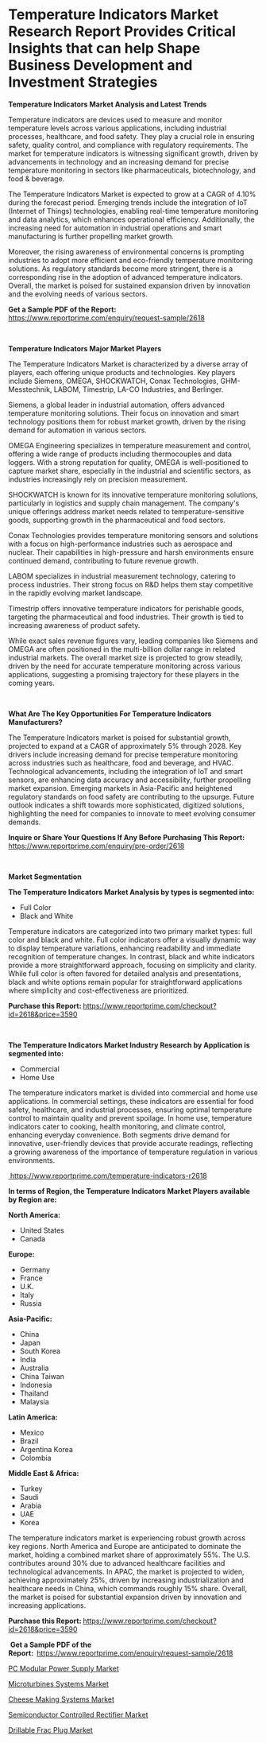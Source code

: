 <p><h1>Temperature Indicators Market Research Report Provides Critical Insights that can help Shape Business Development and Investment Strategies</h1></p><p><strong>Temperature Indicators Market Analysis and Latest Trends</strong></p>
<p><p>Temperature indicators are devices used to measure and monitor temperature levels across various applications, including industrial processes, healthcare, and food safety. They play a crucial role in ensuring safety, quality control, and compliance with regulatory requirements. The market for temperature indicators is witnessing significant growth, driven by advancements in technology and an increasing demand for precise temperature monitoring in sectors like pharmaceuticals, biotechnology, and food & beverage.</p><p>The Temperature Indicators Market is expected to grow at a CAGR of 4.10% during the forecast period. Emerging trends include the integration of IoT (Internet of Things) technologies, enabling real-time temperature monitoring and data analytics, which enhances operational efficiency. Additionally, the increasing need for automation in industrial operations and smart manufacturing is further propelling market growth. </p><p>Moreover, the rising awareness of environmental concerns is prompting industries to adopt more efficient and eco-friendly temperature monitoring solutions. As regulatory standards become more stringent, there is a corresponding rise in the adoption of advanced temperature indicators. Overall, the market is poised for sustained expansion driven by innovation and the evolving needs of various sectors.</p></p>
<p><strong>Get a Sample PDF of the Report:&nbsp;</strong> <a href="https://www.reportprime.com/enquiry/request-sample/2618">https://www.reportprime.com/enquiry/request-sample/2618</a></p>
<p>&nbsp;</p>
<p><strong>Temperature Indicators Major Market Players</strong></p>
<p><p>The Temperature Indicators Market is characterized by a diverse array of players, each offering unique products and technologies. Key players include Siemens, OMEGA, SHOCKWATCH, Conax Technologies, GHM-Messtechnik, LABOM, Timestrip, LA-CO Industries, and Berlinger.</p><p>Siemens, a global leader in industrial automation, offers advanced temperature monitoring solutions. Their focus on innovation and smart technology positions them for robust market growth, driven by the rising demand for automation in various sectors.</p><p>OMEGA Engineering specializes in temperature measurement and control, offering a wide range of products including thermocouples and data loggers. With a strong reputation for quality, OMEGA is well-positioned to capture market share, especially in the industrial and scientific sectors, as industries increasingly rely on precision measurement.</p><p>SHOCKWATCH is known for its innovative temperature monitoring solutions, particularly in logistics and supply chain management. The company's unique offerings address market needs related to temperature-sensitive goods, supporting growth in the pharmaceutical and food sectors.</p><p>Conax Technologies provides temperature monitoring sensors and solutions with a focus on high-performance industries such as aerospace and nuclear. Their capabilities in high-pressure and harsh environments ensure continued demand, contributing to future revenue growth.</p><p>LABOM specializes in industrial measurement technology, catering to process industries. Their strong focus on R&D helps them stay competitive in the rapidly evolving market landscape.</p><p>Timestrip offers innovative temperature indicators for perishable goods, targeting the pharmaceutical and food industries. Their growth is tied to increasing awareness of product safety.</p><p>While exact sales revenue figures vary, leading companies like Siemens and OMEGA are often positioned in the multi-billion dollar range in related industrial markets. The overall market size is projected to grow steadily, driven by the need for accurate temperature monitoring across various applications, suggesting a promising trajectory for these players in the coming years.</p></p>
<p>&nbsp;</p>
<p><strong>What Are The Key Opportunities For Temperature Indicators Manufacturers?</strong></p>
<p><p>The Temperature Indicators market is poised for substantial growth, projected to expand at a CAGR of approximately 5% through 2028. Key drivers include increasing demand for precise temperature monitoring across industries such as healthcare, food and beverage, and HVAC. Technological advancements, including the integration of IoT and smart sensors, are enhancing data accuracy and accessibility, further propelling market expansion. Emerging markets in Asia-Pacific and heightened regulatory standards on food safety are contributing to the upsurge. Future outlook indicates a shift towards more sophisticated, digitized solutions, highlighting the need for companies to innovate to meet evolving consumer demands.</p></p>
<p><strong>Inquire or Share Your Questions If Any Before Purchasing This Report:</strong> <a href="https://www.reportprime.com/enquiry/pre-order/2618">https://www.reportprime.com/enquiry/pre-order/2618</a></p>
<p>&nbsp;</p>
<p><strong>Market Segmentation</strong></p>
<p><strong>The Temperature Indicators Market Analysis by types is segmented into:</strong></p>
<p><ul><li>Full Color</li><li>Black and White</li></ul></p>
<p><p>Temperature indicators are categorized into two primary market types: full color and black and white. Full color indicators offer a visually dynamic way to display temperature variations, enhancing readability and immediate recognition of temperature changes. In contrast, black and white indicators provide a more straightforward approach, focusing on simplicity and clarity. While full color is often favored for detailed analysis and presentations, black and white options remain popular for straightforward applications where simplicity and cost-effectiveness are prioritized.</p></p>
<p><strong>Purchase this Report:&nbsp;</strong><a href="https://www.reportprime.com/checkout?id=2618&price=3590">https://www.reportprime.com/checkout?id=2618&price=3590</a></p>
<p>&nbsp;</p>
<p><strong>The Temperature Indicators Market Industry Research by Application is segmented into:</strong></p>
<p><ul><li>Commercial</li><li>Home Use</li></ul></p>
<p><p>The temperature indicators market is divided into commercial and home use applications. In commercial settings, these indicators are essential for food safety, healthcare, and industrial processes, ensuring optimal temperature control to maintain quality and prevent spoilage. In home use, temperature indicators cater to cooking, health monitoring, and climate control, enhancing everyday convenience. Both segments drive demand for innovative, user-friendly devices that provide accurate readings, reflecting a growing awareness of the importance of temperature regulation in various environments.</p></p>
<p><a href="https://www.reportprime.com/temperature-indicators-r2618">&nbsp;https://www.reportprime.com/temperature-indicators-r2618</a></p>
<p><strong>In terms of Region, the Temperature Indicators Market Players available by Region are:</strong></p>
<p>
    <p> <strong> North America: </strong>
        <ul>
            <li>United States</li>
            <li>Canada</li>
        </ul>
        </p> 
    <p> <strong> Europe: </strong>
        <ul>
            <li>Germany</li>
            <li>France</li>
            <li>U.K.</li>
            <li>Italy</li>
            <li>Russia</li>
        </ul>
        </p> 
    <p> <strong> Asia-Pacific: </strong>
        <ul>
            <li>China</li>
            <li>Japan</li>
            <li>South Korea</li>
            <li>India</li>
            <li>Australia</li>
            <li>China Taiwan</li>
            <li>Indonesia</li>
            <li>Thailand</li>
            <li>Malaysia</li>
        </ul>
        </p> 
    <p> <strong> Latin America: </strong>
        <ul>
            <li>Mexico</li>
            <li>Brazil</li>
            <li>Argentina Korea</li>
            <li>Colombia</li>
        </ul>
        </p> 
    <p> <strong> Middle East & Africa: </strong>
        <ul>
            <li>Turkey</li>
            <li>Saudi</li>
            <li>Arabia</li>
            <li>UAE</li>
            <li>Korea</li>
        </ul>
    </p>
    </p>
<p><p>The temperature indicators market is experiencing robust growth across key regions. North America and Europe are anticipated to dominate the market, holding a combined market share of approximately 55%. The U.S. contributes around 30% due to advanced healthcare facilities and technological advancements. In APAC, the market is projected to widen, achieving approximately 25%, driven by increasing industrialization and healthcare needs in China, which commands roughly 15% share. Overall, the market is poised for substantial expansion driven by innovation and increasing applications.</p></p>
<p><strong>Purchase this Report: </strong><a href="https://www.reportprime.com/checkout?id=2618&price=3590">https://www.reportprime.com/checkout?id=2618&price=3590</a></p>
<p>&nbsp;<strong>Get a Sample PDF of the Report:&nbsp;&nbsp;</strong><a href="https://www.reportprime.com/enquiry/request-sample/2618">https://www.reportprime.com/enquiry/request-sample/2618</a></p>
<p><strong></strong></p>
<p><p><a href="https://www.linkedin.com/pulse/pc-modular-power-supply-market-global-share-ranking-overall-o9epe?trackingId=4E8FKsFYSS2N3guZ451OfA%3D%3D">PC Modular Power Supply Market</a></p><p><a href="https://issuu.com/reportprime-2/docs/microturbines-systems-market-size-2_73287f43effad9">Microturbines Systems Market</a></p><p><a href="https://issuu.com/reportprime-2/docs/cheese-making-systems-market-size-2_5484e20968d0a3">Cheese Making Systems Market</a></p><p><a href="https://www.linkedin.com/pulse/semiconductor-controlled-rectifier-industry-sector-market-dynamics-ygf6e?trackingId=Uo3HgKNsRQmQUGG9qqiczg%3D%3D">Semiconductor Controlled Rectifier Market</a></p><p><a href="https://www.linkedin.com/pulse/unlocking-growth-potential-market-strategic-analysis-drillable-1pdnf?trackingId=Ypjm45a%2FTJGZ1WmKI87x6Q%3D%3D">Drillable Frac Plug Market</a></p></p>